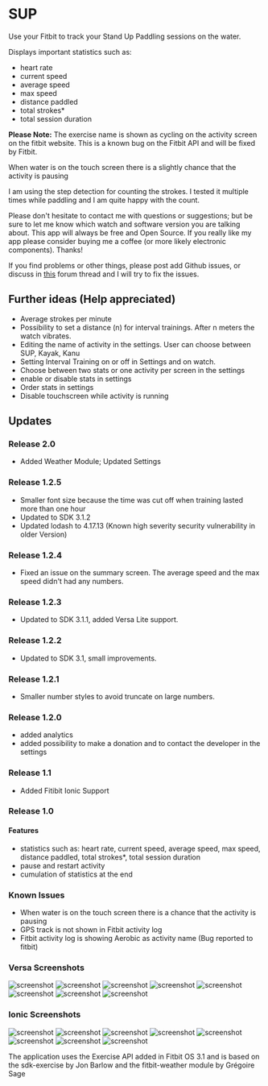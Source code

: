 # SUP

Use your Fitbit to track your Stand Up Paddling sessions on the water.

Displays important statistics such as:
- heart rate
- current speed
- average speed
- max speed
- distance paddled
- total strokes*
- total session duration

**Please Note:**
The exercise name is shown as cycling on the activity screen on the fitbit website. This is a known bug on the Fitbit API and will be fixed by Fitbit.

When water is on the touch screen there is a slightly chance that the activity is pausing

I am using the step detection for counting the strokes. I tested it multiple times while paddling and I am quite happy with the count.

Please don't hesitate to contact me with questions or suggestions; but be sure to let me know which watch and software version you are talking about. This app will always be free and Open Source. If you really like my app please consider buying me a coffee (or more likely electronic components). Thanks!

If you find problems or other things, please post add Github issues, or discuss in [this](https://community.fitbit.com/t5/Fitbit-App-Gallery/SUP-Support/m-p/3169975#M7201) forum thread and I will try to fix the issues.

## Further ideas (Help appreciated)
- Average strokes per minute
- Possibility to set a distance (n) for interval trainings. After n meters the watch vibrates.
- Editing the name of activity in the settings. User can choose between SUP, Kayak, Kanu
- Setting Interval Training on or off in Settings and on watch.
- Choose between two stats or one activity per screen in the settings
- enable or disable stats in settings
- Order stats in settings
- Disable touchscreen while activity is running

## Updates
### Release 2.0
- Added Weather Module; Updated Settings

### Release 1.2.5
- Smaller font size because the time was cut off when training lasted more than one hour
- Updated to SDK 3.1.2
- Updated lodash to 4.17.13 (Known high severity security vulnerability in older Version)

### Release 1.2.4
- Fixed an issue on the summary screen. The average speed and the max speed didn't had any numbers.

### Release 1.2.3
- Updated to SDK 3.1.1, added Versa Lite support.

### Release 1.2.2
- Updated to SDK 3.1, small improvements.

### Release 1.2.1
- Smaller number styles to avoid truncate on large numbers.

### Release 1.2.0
- added analytics
- added possibility to make a donation and to contact the developer in the settings

### Release 1.1
- Added Fitibit Ionic Support

### Release 1.0
#### Features
- statistics such as: heart rate, current speed, average speed, max speed, distance paddled, total strokes*, total session duration
- pause and restart activity
- cumulation of statistics at the end

### Known Issues
- When water is on the touch screen there is a chance that the activity is pausing
- GPS track is not shown in Fitbit activity log
- Fitbit activity log is showing Aerobic as activity name (Bug reported to fitbit)

### Versa Screenshots
![screenshot](/screenshots/versa-1.png)
![screenshot](/screenshots/versa-2.png)
![screenshot](/screenshots/versa-3.png)
![screenshot](/screenshots/versa-4.png)
![screenshot](/screenshots/versa-5.png)
![screenshot](/screenshots/versa-6.png)
![screenshot](/screenshots/versa-7.png)
![screenshot](/screenshots/versa-8.png)

### Ionic Screenshots
![screenshot](/screenshots/ionic-1.png)
![screenshot](/screenshots/ionic-2.png)
![screenshot](/screenshots/ionic-3.png)
![screenshot](/screenshots/ionic-4.png)
![screenshot](/screenshots/ionic-5.png)
![screenshot](/screenshots/ionic-6.png)
![screenshot](/screenshots/ionic-7.png)
![screenshot](/screenshots/ionic-8.png)

The application uses the Exercise API added in Fitbit OS 3.1 and is based on the sdk-exercise by Jon Barlow and the fitbit-weather module by Grégoire Sage
